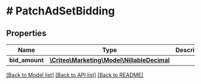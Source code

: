 # # PatchAdSetBidding

## Properties

Name | Type | Description | Notes
------------ | ------------- | ------------- | -------------
**bid_amount** | [**\Criteo\Marketing\Model\NillableDecimal**](NillableDecimal.md) |  | [optional] 

[[Back to Model list]](../../README.md#documentation-for-models) [[Back to API list]](../../README.md#documentation-for-api-endpoints) [[Back to README]](../../README.md)


